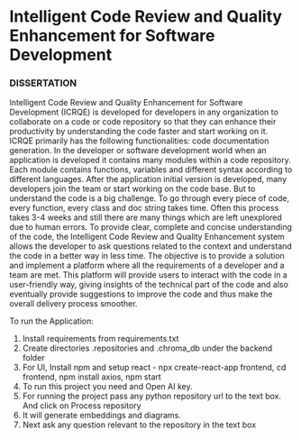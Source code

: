 # Intelligent Code Review and Quality Enhancement for Software Development
### DISSERTATION
Intelligent Code Review and Quality Enhancement for Software Development (ICRQE) is
developed for developers in any organization to collaborate on a code or code
repository so that they can enhance their productivity by understanding the code faster
and start working on it. ICRQE primarily has the following functionalities: code
documentation generation.
In the developer or software development world when an application is developed it
contains many modules within a code repository. Each module contains functions,
variables and different syntax according to different languages. After the application
initial version is developed, many developers join the team or start working on the code
base. But to understand the code is a big challenge. To go through every piece of code,
every function, every class and doc string takes time. Often this process takes 3-4
weeks and still there are many things which are left unexplored due to human errors.
To provide clear, complete and concise understanding of the code, the Intelligent Code
Review and Quality Enhancement system allows the developer to ask questions related
to the context and understand the code in a better way in less time.
The objective is to provide a solution and implement a platform where all the
requirements of a developer and a team are met. This platform will provide users to
interact with the code in a user-friendly way, giving insights of the technical part of the
code and also eventually provide suggestions to improve the code and thus make the
overall delivery process smoother.

To run the Application:
1. Install requirements from requirements.txt
2. Create directories .repositories and .chroma_db under the backend folder
3. For UI, Install npm and setup react -  npx create-react-app frontend, cd frontend, npm install axios, npm start 
4. To run this project you need and Open AI key. 
5. For running the project pass any python repository url to the text box. And click on Process repository
6. It will generate embeddings and diagrams.
7. Next ask any question relevant to the repository in the text box